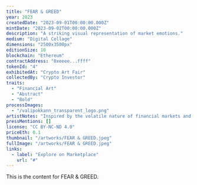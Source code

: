 ```yaml
---
title: "FEAR & GREED"
year: 2023
createdDate: "2023-09-01T00:00:00.000Z"
mintDate: "2023-09-02T00:00:00.000Z"
description: "A striking visual representation of market emotions."
medium: "Digital Collage"
dimensions: "2500x3500px"
editionSize: 10
blockchain: "Ethereum"
contractAddress: "0xeeee...ffff"
tokenId: "4"
exhibitedAt: "Crypto Art Fair"
collectedBy: "Crypto Investor"
traits:
  - "Financial Art"
  - "Abstract"
  - "Bold"
processImages:
  - "/valipokkann_transparent_logo.png"
artistNotes: "Inspired by the volatile nature of financial markets and human psychology."
pressMentions: []
license: "CC BY-NC-ND 4.0"
priceEth: 0.1
thumbnail: "/artworks/FEAR & GREED.jpeg"
fullImage: "/artworks/FEAR & GREED.jpeg"
links:
  - label: "Explore on Marketplace"
    url: "#"
---
```


This is the content for FEAR & GREED. 
